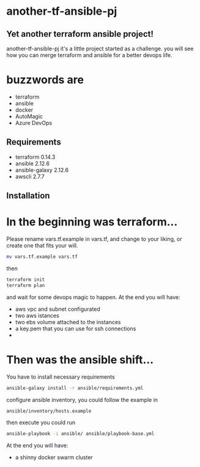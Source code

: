 # another-tf-ansible-pj
## Yet another terraform ansible project!

another-tf-ansible-pj it's a little project started as a challenge. 
you will see how you can merge terraform and ansible for a better devops life.

# buzzwords are
- terraform
- ansible
- docker
- AutoMagic
- Azure DevOps

## Requirements
- terraform 0.14.3 
- ansible 2.12.6
- ansible-galaxy 2.12.6
- awscli 2.7.7

## Installation
# In the beginning was terraform...

Please rename vars.tf.example in vars.tf, and change to your liking, or create one that fits your will. 
```sh
mv vars.tf.example vars.tf
```
then 
```sh
terraform init
terraform plan
```
and wait for some devops magic to happen. 
At the end you will have: 
- aws vpc and subnet configurated
- two aws istances
- two ebs volume attached to the instances
- a key.pem that you can use for ssh connections
- 
# Then was the ansible shift...

You have to install necessary requirements
```sh
ansible-galaxy install -r ansible/requirements.yml
```
configure ansible inventory, you could follow the example in 
```sh
ansible/inventory/hosts.example
```
then execute you could run 
```sh
ansible-playbook -i ansible/ ansible/playbook-base.yml
```
At the end you will have: 
- a shinny docker swarm cluster 


